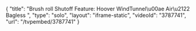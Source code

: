 {
    "title": "Brush roll Shutoff Feature: Hoover WindTunnel\u00ae Air\u2122 Bagless ",
    "type": "solo",
    "layout": "iframe-static",
    "videoId": "3787741",
    "url": "\/tvpembed\/3787741"
}